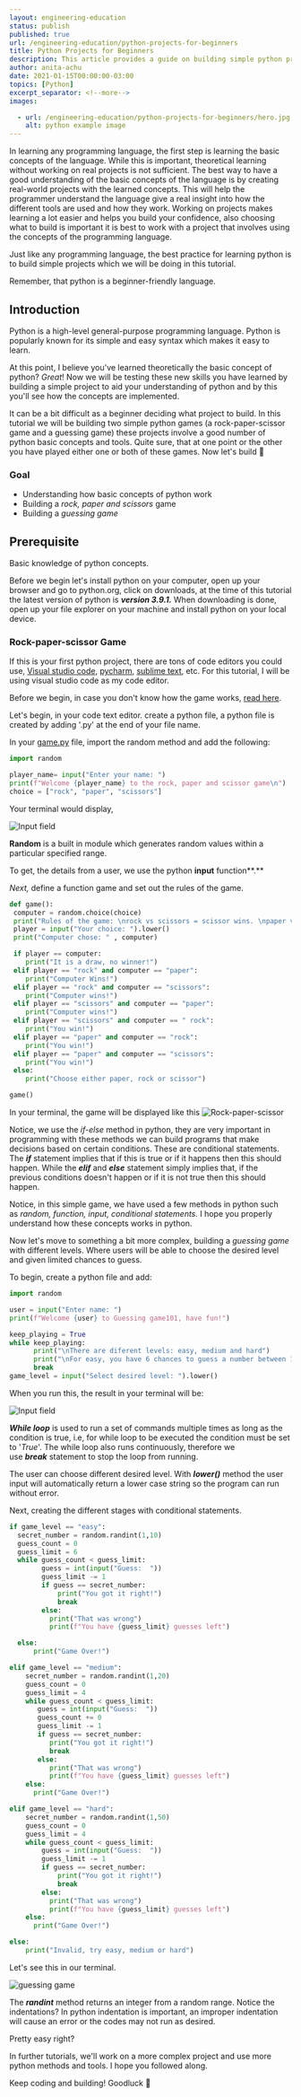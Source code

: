 ```yaml
---
layout: engineering-education
status: publish
published: true
url: /engineering-education/python-projects-for-beginners
title: Python Projects for Beginners
description: This article provides a guide on building simple python projects and working with basic concepts in python. 
author: anita-achu
date: 2021-01-15T00:00:00-03:00
topics: [Python]
excerpt_separator: <!--more-->
images:

  - url: /engineering-education/python-projects-for-beginners/hero.jpg
    alt: python example image
---
```


In learning any programming language, the first step is learning the basic concepts of the language. While this is important, theoretical learning without working on real projects is not sufficient. The best way to have a good understanding of the basic concepts of the language is by creating real-world projects with the learned concepts. This will help the programmer understand the language give a real insight into how the different tools are used and how they work. Working on projects makes learning a lot easier and helps you build your confidence, also choosing what to build is important it is best to work with a project that involves using the concepts of the programming language.

Just like any programming language, the best practice for learning python is to build simple projects which we will be doing in this tutorial.

Remember, that python is a beginner-friendly language.

## Introduction

Python is a high-level general-purpose programming language. Python is popularly known for its simple and easy syntax which makes it easy to learn.

At this point, I believe you've learned theoretically the basic concept of python? *Great*! Now we will be testing these new skills you have learned by building a simple project to aid your understanding of python and by this you'll see how the concepts are implemented. 

It can be a bit difficult as a beginner deciding what project to build. In this tutorial we will be building two simple python games (a rock-paper-scissor game and a guessing game) these projects involve a good number of python basic concepts and tools. Quite sure, that at one point or the other you have played either one or both of these games. Now let's build 🙂

### Goal

- Understanding how basic concepts of python work
- Building a *rock, paper and scissors* game
- Building a *guessing game*

## Prerequisite
Basic knowledge of python concepts.


Before we begin let's install python on your computer, open up your browser and go to python.org, click on downloads, at the time of this tutorial the latest version of python is ***version 3.9.1.*** When downloading is done, open up your file explorer on your machine and install python on your local device.

### Rock-paper-scissor Game

If this is your first python project, there are tons of code editors you could use, [Visual studio code](https://code.visualstudio.com/download), [pycharm](https://www.jetbrains.com/pycharm/download/#section=windows), [sublime text](https://www.sublimetext.com/3), etc. For this tutorial, I will be using visual studio code as my code editor.

Before we begin, in case you don't know how the game works, [read here](https://en.wikipedia.org/wiki/Rock_paper_scissors).

Let's begin, in your code text editor. create a python file, a python file is created by adding '.py' at the end of your file name.

In your [game.py](http://game.py)  file, import the random method and add the following:

```python
import random

player_name= input("Enter your name: ")
print(f"Welcome {player_name} to the rock, paper and scissor game\n")
choice = ["rock", "paper", "scissors"]
```
Your terminal would display,

![Input field](Input.png)

**Random** is a built in module which generates random values within a particular specified range.

To get, the details from a user, we use the python **input** function**.**

*Next,* define a function game and set out the rules of the game.

```python
def game():
 computer = random.choice(choice)
 print("Rules of the game: \nrock vs scissors = scissor wins. \npaper vs scissors = scissors wins. \nrock vs paper = paper wins. \npaper vs rock = rock wins")
 player = input("Your choice: ").lower()
 print("Computer chose: " , computer)

 if player == computer:
    print("It is a draw, no winner!")
 elif player == "rock" and computer == "paper":
    print("Computer Wins!")
 elif player == "rock" and computer == "scissors":
    print("Computer wins!")
 elif player == "scissors" and computer == "paper":
    print("Computer wins!")
 elif player == "scissors" and computer == " rock":
    print("You win!")
 elif player == "paper" and computer == "rock":
    print("You win!")
 elif player == "paper" and computer == "scissors":
    print("You win!")
 else:
    print("Choose either paper, rock or scissor")

game()
```
In your terminal, the game will be displayed  like this
![Rock-paper-scissor](RPS.png)

Notice, we use the *if-else* method in python, they are very important in programming with these methods we can build programs  that make decisions based on certain conditions. These are conditional statements. The ***if*** statement implies that if this is true or if it happens then this should happen. While the ***elif*** and ***else*** statement simply implies that, if the previous conditions doesn't happen or if it is not true then this should happen.

Notice, in this simple game, we have used a few methods in python such as *random, function, input, conditional statements.* I hope you properly understand how these concepts works in python.

Now let's move to something a bit more complex, building a *guessing game* with different levels. Where users will be able to choose the desired level and given limited chances to guess.

To begin, create a python file and add:

```python
import random

user = input("Enter name: ")
print(f"Welcome {user} to Guessing game101, have fun!")

keep_playing = True
while keep_playing:
      print("\nThere are diferent levels: easy, medium and hard")
      print("\nFor easy, you have 6 chances to guess a number between 1-10. \nFor meduim, you have 4 chances to guess a number between 1-20. \nFor hard, you have 4 chances to guess a number between 1-50")
      break
game_level = input("Select desired level: ").lower()
```
When you run this, the result in your terminal will be:

![Input field](Input2.png)

***While loop*** is used to run a set of commands multiple times as long as the condition is true, i.e, for while loop to be executed the condition must be set to '*True*'. The while loop also runs continuously, therefore we use ***break*** statement to stop the loop from running.

The user can choose different desired level. With ***lower()*** method the user input will automatically return a lower case string so the program can run without error.

Next, creating the different stages with conditional statements.

```python
if game_level == "easy":
  secret_number = random.randint(1,10)
  guess_count = 0
  guess_limit = 6
  while guess_count < guess_limit:
        guess = int(input("Guess:  "))
        guess_limit -= 1
        if guess == secret_number:
            print("You got it right!")
            break
        else:
          print("That was wrong")
          print(f"You have {guess_limit} guesses left")

  else:
      print("Game Over!")

elif game_level == "medium":
    secret_number = random.randint(1,20)
    guess_count = 0
    guess_limit = 4
    while guess_count < guess_limit:
       guess = int(input("Guess:  "))
       guess_count += 0
       guess_limit -= 1
       if guess == secret_number:
          print("You got it right!")
          break
       else:
          print("That was wrong")
          print(f"You have {guess_limit} guesses left")
    else:
      print("Game Over!")

elif game_level == "hard":
    secret_number = random.randint(1,50)
    guess_count = 0
    guess_limit = 4
    while guess_count < guess_limit:
        guess = int(input("Guess:  "))
        guess_limit -= 1
        if guess == secret_number:
            print("You got it right!")
            break
        else:
          print("That was wrong")
          print(f"You have {guess_limit} guesses left")
    else:
      print("Game Over!")

else:
    print("Invalid, try easy, medium or hard")
```

Let's see this in our terminal.

![guessing game](Guessinggame.png)

The ***randint*** method returns an integer from a random range. Notice the indentations? In python indentation is important, an improper indentation will cause an error or the codes may not run as desired.

Pretty easy right? 

In further tutorials, we'll work on a more complex project and use more python methods and tools. I hope you followed along. 

Keep coding and building! Goodluck 🙂